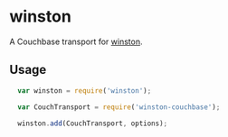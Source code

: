 # winston

A Couchbase transport for [winston][0].

## Usage
``` js
  var winston = require('winston');

  var CouchTransport = require('winston-couchbase');

  winston.add(CouchTransport, options);
```

[0]: https://github.com/flatiron/winston
